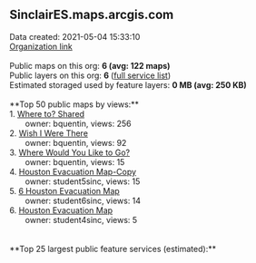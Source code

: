 <h2>SinclairES.maps.arcgis.com</h2> Data created: 2021-05-04 15:33:10 <br /><a target='new' href='https://SinclairES.maps.arcgis.com'>Organization link</a><br /><br />Public maps on this org: <b>6 (avg: 122 maps)</b><br />Public layers on this org: <b>6 </b>(<a target='new' href='https://services.arcgis.com/NAwX0spYXrgP0QB2/ArcGIS/rest/services'>full service list</a>)<br />Estimated storaged used by feature layers: <b>0 MB (avg: 250 KB)</b><br /><br />**Top 50 public maps by views:**<br />  1. <a target='new' href='https://www.arcgis.com/home/item.html?id=4d919b32d5814f1db9e3d855e853ce2e'>Where to? Shared</a> <br />  &nbsp;&nbsp;&nbsp;&nbsp; &nbsp;&nbsp;owner: bquentin, views: 256<br />  2. <a target='new' href='https://www.arcgis.com/home/item.html?id=d8123fbd69f84eb0aa0f568aab1ee08b'>Wish I Were There</a> <br />  &nbsp;&nbsp;&nbsp;&nbsp; &nbsp;&nbsp;owner: bquentin, views: 92<br />  3. <a target='new' href='https://www.arcgis.com/home/item.html?id=8f8264cb25e04f3fb30f36e2c24daaf5'>Where Would You Like to Go?</a> <br />  &nbsp;&nbsp;&nbsp;&nbsp; &nbsp;&nbsp;owner: bquentin, views: 15<br />  4. <a target='new' href='https://www.arcgis.com/home/item.html?id=cce6cdcb8edc4d7192d511f2103b94a2'>Houston Evacuation Map-Copy</a> <br />  &nbsp;&nbsp;&nbsp;&nbsp; &nbsp;&nbsp;owner: student5sinc, views: 15<br />  5. <a target='new' href='https://www.arcgis.com/home/item.html?id=37fff95be7a841d181b7b24f3c17ded2'>6 Houston Evacuation Map</a> <br />  &nbsp;&nbsp;&nbsp;&nbsp; &nbsp;&nbsp;owner: student6sinc, views: 14<br />  6. <a target='new' href='https://www.arcgis.com/home/item.html?id=f84cddb4def64736a7f7709433d60aad'>Houston Evacuation Map</a> <br />  &nbsp;&nbsp;&nbsp;&nbsp; &nbsp;&nbsp;owner: student4sinc, views: 5<br /><br /><br />**Top 25 largest public feature services (estimated):**<br />